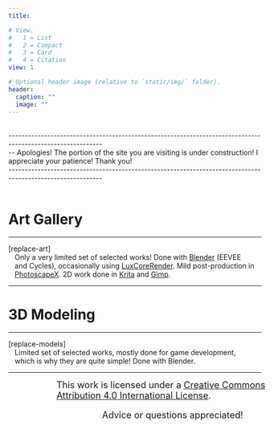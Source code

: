 ```yaml
---
title: 

# View.
#   1 = List
#   2 = Compact
#   3 = Card
#   4 = Citation
view: 1

# Optional header image (relative to `static/img/` folder).
header:
  caption: ""
  image: ""
---
```

<script defer src="../../js/scrollMain.js"></script>
<script defer src="../../js/art.js"></script>
<link href="../../css/mixblend_disable.css" rel="stylesheet" type="text/css">
<link rel="stylesheet" href="photoswipe/dist/photoswipe.css">
<div class="text hc hblur">
<br>-----------------------------------------------------------------------------------------------------------<br>
 -- Apologies! The portion of the site you are visiting is under construction!  I appreciate your patience! Thank you!
<br>-----------------------------------------------------------------------------------------------------------<br><br>
</div>
<h1>Art Gallery</h1>
<hr/>
<div class="art">
<div class="pswp-gallery" id="gallery--art">
[replace-art]
</div>
<div class="text hblur" style="position:relative; left: 2.5%;width: 95%;">Only a very limited set of selected works! Done with <a href="https://www.blender.org/">Blender</a> (EEVEE and Cycles), occasionally using <a href="https://luxcorerender.org/">LuxCoreRender</a>. Mild post-production in <a href="http://x.photoscape.org/">PhotoscapeX</a>. 2D work done in <a href="https://krita.org/en/">Krita</a> and <a href="https://www.gimp.org/">Gimp</a>. </div>
</div>
<hr/>
<h1>3D Modeling</h1>
<hr/>
<div class="art">
<div class="pswp-gallery" id="gallery--art">
[replace-models]
</div>
<div class="text hblur" style="position:relative; left: 2.5%;width: 95%;">Limited set of selected works, mostly done for game development, which is why they are quite simple! Done with Blender.</div>
<hr/>
</div>
<p class="text hc" style="position:relative; left: 19%; width: 100%;font-size:large;margin:0 auto;"><a rel="license" href="http://creativecommons.org/licenses/by/4.0/"></a>This work is licensed under a <a rel="license" href="http://creativecommons.org/licenses/by/4.0/">Creative Commons Attribution 4.0 International License</a>.</p>
<p class="text hc" style="position:relative; left: 37%; width: 100%;font-size:large;">Advice or questions appreciated!</p>
</div>
